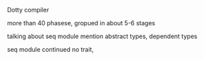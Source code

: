 
Dotty compiler

more than 40 phasese, gropued in about 5-6 stages


talking about seq module
mention abstract types, dependent types

seq module continued
no trait, 
